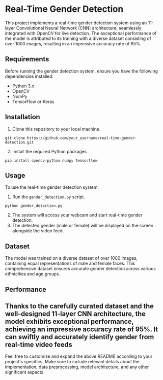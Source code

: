 # Real-Time Gender Detection

This project implements a real-time gender detection system using an 11-layer Convolutional Neural Network (CNN) architecture, seamlessly integrated with OpenCV for live detection. The exceptional performance of the model is attributed to its training with a diverse dataset consisting of over 1000 images, resulting in an impressive accuracy rate of 95%.

## Requirements

Before running the gender detection system, ensure you have the following dependencies installed:

- Python 3.x
- OpenCV
- NumPy
- TensorFlow or Keras

## Installation

1. Clone this repository to your local machine.
```
git clone https://github.com/your_username/real-time-gender-detection.git
```

2. Install the required Python packages.
```
pip install opencv-python numpy tensorflow
```

## Usage

To use the real-time gender detection system:

1. Run the `gender_detection.py` script.
```
python gender_detection.py
```

2. The system will access your webcam and start real-time gender detection.
3. The detected gender (male or female) will be displayed on the screen alongside the video feed.

## Dataset

The model was trained on a diverse dataset of over 1000 images, containing equal representations of male and female faces. This comprehensive dataset ensures accurate gender detection across various ethnicities and age groups.

## Performance

Thanks to the carefully curated dataset and the well-designed 11-layer CNN architecture, the model exhibits exceptional performance, achieving an impressive accuracy rate of 95%. It can swiftly and accurately identify gender from real-time video feeds
---
Feel free to customize and expand the above README according to your project's specifics. Make sure to include relevant details about the implementation, data preprocessing, model architecture, and any other significant aspects.
